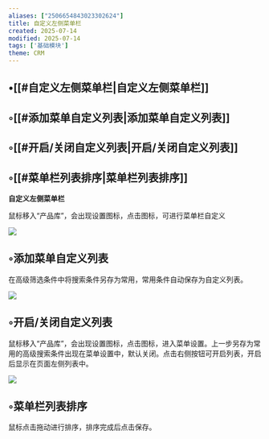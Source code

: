```yaml
---
aliases: ["2506654843023302624"]
title: 自定义左侧菜单栏
created: 2025-07-14
modified: 2025-07-14
tags: ['基础模块']
theme: CRM
---
```


## •[[#自定义左侧菜单栏|自定义左侧菜单栏]]

## ◦[[#添加菜单自定义列表|添加菜单自定义列表]]

## ◦[[#开启/关闭自定义列表|开启/关闭自定义列表]]

## ◦[[#菜单栏列表排序|菜单栏列表排序]]

**自定义左侧菜单栏**

鼠标移入“产品库”，会出现设置图标，点击图标，可进行菜单栏自定义

![](https://myhelpdoc.oss-cn-heyuan.aliyuncs.com/mdimages/5a5d0d79c573d9e39ac0de55cb0c4859.jpg)

## ◦添加菜单自定义列表

在高级筛选条件中将搜索条件另存为常用，常用条件自动保存为自定义列表。

![](https://myhelpdoc.oss-cn-heyuan.aliyuncs.com/mdimages/e5e34c563dda1187c25a3e17c92cb0e1.jpg)

## ◦开启/关闭自定义列表

鼠标移入“产品库”，会出现设置图标，点击图标，进入菜单设置。上一步另存为常用的高级搜索条件出现在菜单设置中，默认关闭。点击右侧按钮可开启列表，开启后显示在页面左侧列表中。

![](https://myhelpdoc.oss-cn-heyuan.aliyuncs.com/mdimages/e9e5d31decc8965110e40129da6d99c4.jpg)

## ◦菜单栏列表排序

鼠标点击拖动进行排序，排序完成后点击保存。

